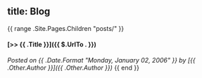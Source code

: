 title: Blog
----

{{ range .Site.Pages.Children "posts/" }}
#### [>> {{ .Title }}]({{ $.UrlTo . }})

*Posted on {{ .Date.Format "Monday, January 02, 2006" }} by [{{ .Other.Author }}]({{ .Other.Author }})*
{{ end }}
